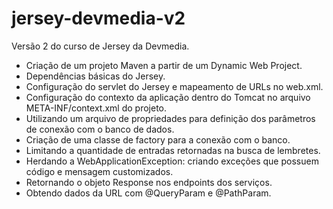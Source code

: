 # jersey-devmedia-v2
Versão 2 do curso de Jersey da Devmedia.

- Criação de um projeto Maven a partir de um Dynamic Web Project.
- Dependências básicas do Jersey.
- Configuração do servlet do Jersey e mapeamento de URLs no web.xml.
- Configuração do contexto da aplicação dentro do Tomcat no arquivo META-INF/context.xml do projeto.
- Utilizando um arquivo de propriedades para definição dos parâmetros de conexão com o banco de dados.
- Criação de uma classe de factory para a conexão com o banco.
- Limitando a quantidade de entradas retornadas na busca de lembretes.
- Herdando a WebApplicationException: criando exceções que possuem código e mensagem customizados.
- Retornando o objeto Response nos endpoints dos serviços.
- Obtendo dados da URL com @QueryParam e @PathParam.